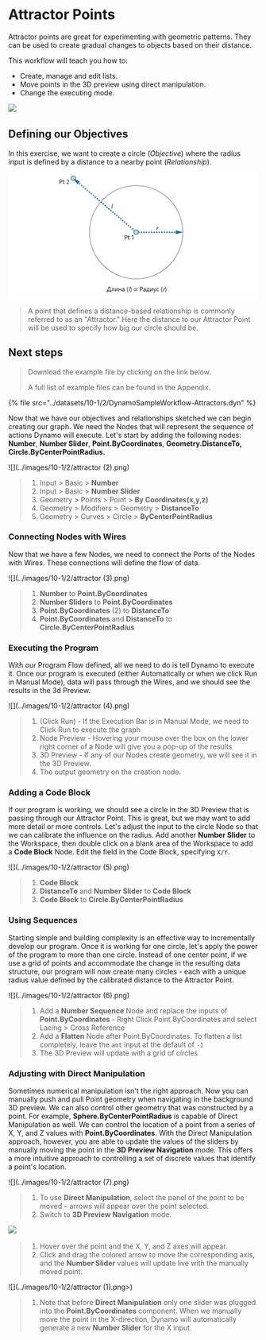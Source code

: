 # Attractor Points

Attractor points are great for experimenting with geometric patterns. They can be used to create gradual changes to objects based on their distance.

This workflow will teach you how to:

* Create, manage and edit lists.
* Move points in the 3D preview using direct manipulation.
* Change the executing mode.

![](../images/10-1/2/attractor1.gif)

## Defining our Objectives

In this exercise, we want to create a circle (_Objective_) where the radius input is defined by a distance to a nearby point (_Relationship_).

![Hand Sketch of Circle](../images/10-1/2/00-Hand-Sketch-of-Circle.png)

> A point that defines a distance-based relationship is commonly referred to as an "Attractor." Here the distance to our Attractor Point will be used to specify how big our circle should be.

## Next steps

> Download the example file by clicking on the link below.
>
> A full list of example files can be found in the Appendix.

{% file src="../datasets/10-1/2/DynamoSampleWorkflow-Attractors.dyn" %}

Now that we have our objectives and relationships sketched we can begin creating our graph. We need the Nodes that will represent the sequence of actions Dynamo will execute. Let's start by adding the following nodes: **Number**, **Number Slider**, **Point.ByCoordinates**, **Geometry.DistanceTo, Circle.ByCenterPointRadius.**

![](../images/10-1/2/attractor (2).png)

> 1. Input > Basic > **Number**
> 2. Input > Basic > **Number Slider**
> 3. Geometry > Points > Point > **By Coordinates(x,y,z)**
> 4. Geometry > Modifiers > Geometry > **DistanceTo**
> 5. Geometry > Curves > Circle > **ByCenterPointRadius**

### Connecting Nodes with Wires

Now that we have a few Nodes, we need to connect the Ports of the Nodes with Wires. These connections will define the flow of data.

![](../images/10-1/2/attractor (3).png)

> 1. **Number** to **Point.ByCoordinates**
> 2. **Number Sliders** to **Point.ByCoordinates**
> 3. **Point.ByCoordinates** (2) to **DistanceTo**
> 4. **Point.ByCoordinates** and **DistanceTo** to **Circle.ByCenterPointRadius**

### Executing the Program

With our Program Flow defined, all we need to do is tell Dynamo to execute it. Once our program is executed (either Automatically or when we click Run in Manual Mode), data will pass through the Wires, and we should see the results in the 3d Preview.

![](../images/10-1/2/attractor (4).png)

> 1. (Click Run) - If the Execution Bar is in Manual Mode, we need to Click Run to execute the graph
> 2. Node Preview - Hovering your mouse over the box on the lower right corner of a Node will give you a pop-up of the results
> 3. 3D Preview - If any of our Nodes create geometry, we will see it in the 3D Preview.
> 4. The output geometry on the creation node.

### Adding **a Code Block**

If our program is working, we should see a circle in the 3D Preview that is passing through our Attractor Point. This is great, but we may want to add more detail or more controls. Let's adjust the input to the circle Node so that we can calibrate the influence on the radius. Add another **Number Slider** to the Workspace, then double click on a blank area of the Workspace to add a **Code Block** Node. Edit the field in the Code Block, specifying `X/Y`.

![](../images/10-1/2/attractor (5).png)

> 1. **Code Block**
> 2. **DistanceTo** and **Number Slider** to **Code Block**
> 3. **Code Block** to **Circle.ByCenterPointRadius**

### Using Sequences

Starting simple and building complexity is an effective way to incrementally develop our program. Once it is working for one circle, let's apply the power of the program to more than one circle. Instead of one center point, if we use a grid of points and accommodate the change in the resulting data structure, our program will now create many circles - each with a unique radius value defined by the calibrated distance to the Attractor Point.

![](../images/10-1/2/attractor (6).png)

> 1. Add a **Number Sequence** Node and replace the inputs of **Point.ByCoordinates** - Right Click Point.ByCoordinates and select Lacing > Cross Reference
> 2. Add a **Flatten** Node after Point.ByCoordinates. To flatten a list completely, leave the `amt` input at the default of `-1`
> 3. The 3D Preview will update with a grid of circles

### Adjusting with Direct Manipulation

Sometimes numerical manipulation isn't the right approach. Now you can manually push and pull Point geometry when navigating in the background 3D preview. We can also control other geometry that was constructed by a point. For example, **Sphere.ByCenterPointRadius** is capable of Direct Manipulation as well. We can control the location of a point from a series of X, Y, and Z values with **Point.ByCoordinates**. With the Direct Manipulation approach, however, you are able to update the values of the sliders by manually moving the point in the **3D Preview Navigation** mode. This offers a more intuitive approach to controlling a set of discrete values that identify a point's location.

![](../images/10-1/2/attractor (7).png)

> 1. To use **Direct Manipulation**, select the panel of the point to be moved – arrows will appear over the point selected.
> 2. Switch to **3D Preview Navigation** mode.

![](../images/10-1/2/attractor\(8\).png)

> 1. Hover over the point and the X, Y, and Z axes will appear.
> 2. Click and drag the colored arrow to move the corresponding axis, and the **Number Slider** values will update live with the manually moved point.

![](../images/10-1/2/attractor (1).png>)

> 1. Note that before **Direct Manipulation** only one slider was plugged into the **Point.ByCoordinates** component. When we manually move the point in the X-direction, Dynamo will automatically generate a new **Number Slider** for the X input.


